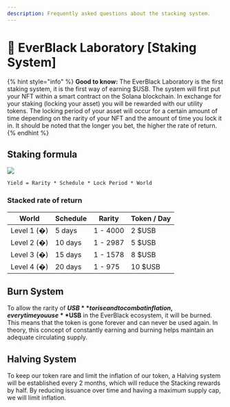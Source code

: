 ```yaml
---
description: Frequently asked questions about the stacking system.
---
```


# 📙 EverBlack Laboratory \[Staking System]

{% hint style="info" %}
**Good to know:** The EverBlack Laboratory is the first staking system, it is the first way of earning $USB. The system will first put your NFT within a smart contract on the Solana blockchain. In exchange for your staking (locking your asset) you will be rewarded with our utility tokens. The locking period of your asset will occur for a certain amount of time depending on the rarity of your NFT and the amount of time you lock it in. It should be noted that the longer you bet, the higher the rate of return.
{% endhint %}

## Staking formula&#x20;

![](<../.gitbook/assets/output-onlinegiftools (3) (1).gif>)

```
Yield = Rarity * Schedule * Lock Period * World
```

### Stacked rate of return

| World       | Schedule | Rarity    | Token / Day |
| ----------- | -------- | --------- | ----------- |
| Level 1 (�) | 5 days   | 1 - 4000  | 2 $USB      |
| Level 2 (�) | 10 days  | 1 - 2987  | 5 $USB      |
| Level 3 (�) | 15 days  | 1 - 1578  | 8 $USB      |
| Level 4 (�) | 20 days  | 1 - 975   | 10 $USB     |

## Burn System

To allow the rarity of **$USB** to rise and to combat inflation, every time you use **$USB** in the EverBlack ecosystem, it will be burned. This means that the token is gone forever and can never be used again. In theory, this concept of constantly earning and burning helps maintain an adequate circulating supply.

## Halving System

To keep our token rare and limit the inflation of our token, a Halving system will be established every 2 months, which will reduce the Stacking rewards by half. By reducing issuance over time and having a maximum supply cap, we will limit inflation.

####

